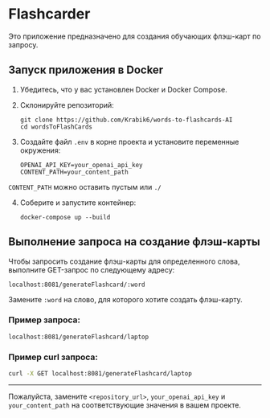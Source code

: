 # Flashcarder

Это приложение предназначено для создания обучающих флэш-карт по запросу.


## Запуск приложения в Docker

1. Убедитесь, что у вас установлен Docker и Docker Compose.

2. Склонируйте репозиторий:

    ```
    git clone https://github.com/Krabik6/words-to-flashcards-AI
    cd wordsToFlashCards
    ```

3. Создайте файл `.env` в корне проекта и установите переменные окружения:

    ```
    OPENAI_API_KEY=your_openai_api_key
    CONTENT_PATH=your_content_path 
    ```
`CONTENT_PATH` можно оставить пустым или `./`

4. Соберите и запустите контейнер:

    ```
    docker-compose up --build
    ```

## Выполнение запроса на создание флэш-карты

Чтобы запросить создание флэш-карты для определенного слова, выполните GET-запрос по следующему адресу:

```
localhost:8081/generateFlashcard/:word
```

Замените `:word` на слово, для которого хотите создать флэш-карту.

### Пример запроса:

```
localhost:8081/generateFlashcard/laptop
```

### Пример curl запроса:
```bash
curl -X GET localhost:8081/generateFlashcard/laptop
```
---

Пожалуйста, замените `<repository_url>`, `your_openai_api_key` и `your_content_path` на соответствующие значения в вашем проекте.
